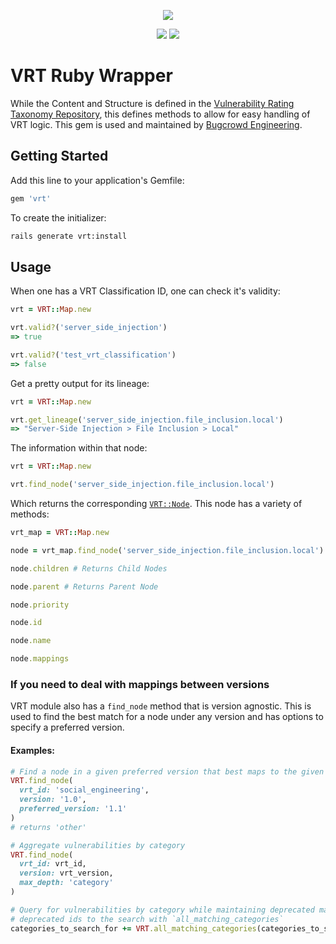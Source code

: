 <p align="center">
  <img src="https://user-images.githubusercontent.com/1854876/28642569-b44a823a-7207-11e7-8f26-af023adc5d22.png" />
</p>
<p align="center">
  <img src="https://badge.fury.io/rb/vrt.svg" />
  <img src="https://badge.buildkite.com/96e360e0465da5f781829145aad202ebbdf3f8e7d296501c87.svg?branch=master" />
</p>

# VRT Ruby Wrapper
While the Content and Structure is defined in the [Vulnerability Rating Taxonomy Repository](https://github.com/bugcrowd/vulnerability-rating-taxonomy), this defines methods to allow for easy handling of VRT logic.  This gem is used and maintained by [Bugcrowd Engineering](https://bugcrowd.com).

## Getting Started
Add this line to your application's Gemfile:
```ruby
gem 'vrt'
```

To create the initializer:
```bash
rails generate vrt:install
```

## Usage
When one has a VRT Classification ID, one can check it's validity:
```ruby
vrt = VRT::Map.new

vrt.valid?('server_side_injection')
=> true

vrt.valid?('test_vrt_classification')
=> false
```

Get a pretty output for its lineage:
```ruby
vrt = VRT::Map.new

vrt.get_lineage('server_side_injection.file_inclusion.local')
=> "Server-Side Injection > File Inclusion > Local"
```

The information within that node:
```ruby
vrt = VRT::Map.new

vrt.find_node('server_side_injection.file_inclusion.local')
```
Which returns the corresponding [`VRT::Node`](https://github.com/bugcrowd/vrt-ruby/blob/master/lib/vrt/node.rb).  This node has a variety of methods:
```ruby
vrt_map = VRT::Map.new

node = vrt_map.find_node('server_side_injection.file_inclusion.local')

node.children # Returns Child Nodes

node.parent # Returns Parent Node

node.priority

node.id

node.name

node.mappings
```

### If you need to deal with mappings between versions
VRT module also has a `find_node` method that is version agnostic.  This is used to find the best
match for a node under any version and has options to specify a preferred version.

#### Examples:
```ruby
# Find a node in a given preferred version that best maps to the given id
VRT.find_node(
  vrt_id: 'social_engineering',
  version: '1.0',
  preferred_version: '1.1'
)
# returns 'other'

# Aggregate vulnerabilities by category
VRT.find_node(
  vrt_id: vrt_id,
  version: vrt_version,
  max_depth: 'category'
)

# Query for vulnerabilities by category while maintaining deprecated mappings by adding
# deprecated ids to the search with `all_matching_categories`
categories_to_search_for += VRT.all_matching_categories(categories_to_search_for)
```
